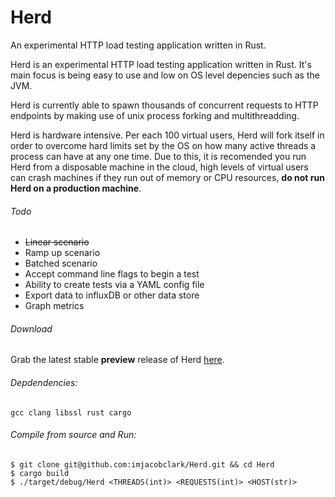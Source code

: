 # Herd
An experimental HTTP load testing application written in Rust.

Herd is an experimental HTTP load testing application written in Rust. It's main focus is being easy to use and low on OS level depencies such as the JVM.

Herd is currently able to spawn thousands of concurrent requests to HTTP endpoints by making use of unix process forking and multithreadding.

Herd is hardware intensive. Per each 100 virtual users, Herd will fork itself in order to overcome hard limits set by the OS on how many active threads a process can have at any one time. Due to this, it is recomended you run Herd from a disposable machine in the cloud, high levels of virtual users can crash machines if they run out of memory or CPU resources, __do not run Herd on a production machine__.

###### Todo

* ~~Linear scenario~~
* Ramp up scenario
* Batched scenario
* Accept command line flags to begin a test
* Ability to create tests via a YAML config file
* Export data to influxDB or other data store
* Graph metrics

###### Download

Grab the latest stable **preview** release of Herd [here](https://github.com/imjacobclark/Herd/releases).

###### Depdendencies:

`gcc clang libssl rust cargo`

###### Compile from source and Run:
```shell
$ git clone git@github.com:imjacobclark/Herd.git && cd Herd
$ cargo build
$ ./target/debug/Herd <THREADS(int)> <REQUESTS(int)> <HOST(str)>
```
